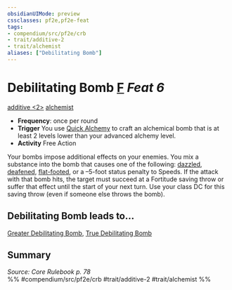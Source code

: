 ```yaml
---
obsidianUIMode: preview
cssclasses: pf2e,pf2e-feat
tags:
- compendium/src/pf2e/crb
- trait/additive-2
- trait/alchemist
aliases: ["Debilitating Bomb"]
---
```

# Debilitating Bomb  [F](rules/core-rulebook/chapter-9-playing-the-game.md#Actions "Free Action") *Feat 6*  
[additive <2>](rules/traits/additive-2.md "Additive Feat Trait")  [alchemist](rules/traits/alchemist.md "Alchemist Class Trait")  

- **Frequency**: once per round
- **Trigger** You use [Quick Alchemy](rules/actions/quick-alchemy.md) to craft an alchemical bomb that is at least 2 levels lower than your advanced alchemy level.
- **Activity** Free Action

Your bombs impose additional effects on your enemies. You mix a substance into the bomb that causes one of the following: [dazzled](rules/conditions.md#Dazzled), [deafened](rules/conditions.md#Deafened), [flat-footed](rules/conditions.md#Flat-footed), or a –5-foot status penalty to Speeds. If the attack with that bomb hits, the target must succeed at a Fortitude saving throw or suffer that effect until the start of your next turn. Use your class DC for this saving throw (even if someone else throws the bomb).

## Debilitating Bomb leads to...

[Greater Debilitating Bomb](compendium/feats/greater-debilitating-bomb.md), [True Debilitating Bomb](compendium/feats/true-debilitating-bomb.md)

## Summary

*Source: Core Rulebook p. 78*  
%% #compendium/src/pf2e/crb #trait/additive-2 #trait/alchemist %%